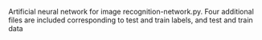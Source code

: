 Artificial neural network for image recognition-network.py. 
Four additional files are included corresponding to test and train labels, and test and train data
